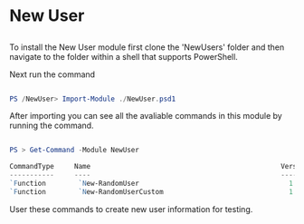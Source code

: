 # New User

## 
To install the New User module first clone the 'NewUsers' folder and then navigate to the folder within a shell that supports PowerShell. 

Next run the command

```PowerShell

PS /NewUser> Import-Module ./NewUser.psd1

````

After importing you can see all the avaliable commands in this module by running the command.


```PowerShell 

PS > Get-Command -Module NewUser

CommandType     Name                                               Version    Source
-----------     ----                                               -------    ------
`Function        `New-RandomUser                                     1.0.0      NewUser
`Function        `New-RandomUserCustom                               1.0.0      NewUser


```

User these commands to create new user information for testing.